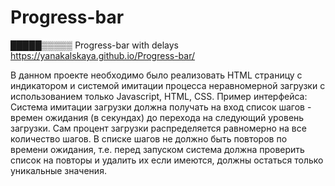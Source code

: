 # Progress-bar
█████▒▒▒▒▒  Progress-bar with delays
https://yanakalskaya.github.io/Progress-bar/

В данном проекте необходимо было реализовать HTML страницу с индикатором и системой имитации процесса неравномерной загрузки с использованием только Javascript, HTML, CSS. Пример интерфейса: Система имитации загрузки должна получать на вход список шагов - времен ожидания (в секундах) до перехода на следующий уровень загрузки. Сам процент загрузки распределяется равномерно на все количество шагов. В списке шагов не должно быть повторов по времени ожидания, т.е. перед запуском система должна проверить список на повторы и удалить их если имеются, должны остаться только уникальные значения.
